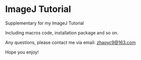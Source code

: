 # ImageJ Tutorial
Supplementary for my ImageJ Tutorial

Including macros code, installation package and so on.

Any questions, please contact me via email: zhaoyc9@163.com

Hope you enjoy!

